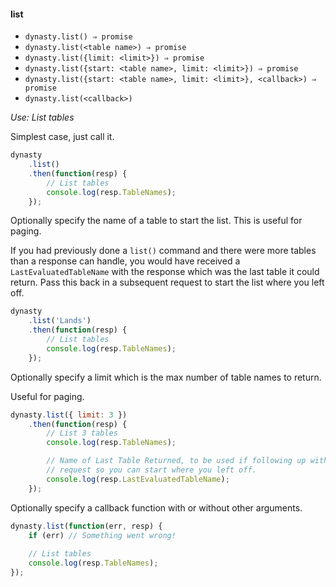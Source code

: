 #### list

* `dynasty.list() ⇒ promise`
* `dynasty.list(<table name>) ⇒ promise`
* `dynasty.list({limit: <limit>}) ⇒ promise`
* `dynasty.list({start: <table name>, limit: <limit>}) ⇒ promise`
* `dynasty.list({start: <table name>, limit: <limit>}, <callback>) ⇒ promise`
* `dynasty.list(<callback>)`

*Use: List tables*

Simplest case, just call it.

```js
dynasty
    .list()
    .then(function(resp) {
        // List tables
        console.log(resp.TableNames);
    });
```

Optionally specify the name of a table to start the list. This is useful for
paging.

If you had previously done a `list()` command and there were more tables
than a response can handle, you would have received a `LastEvaluatedTableName` with the response which was the last table it could return. Pass this back in a subsequent request to start the list where you left off.

```js
dynasty
    .list('Lands')
    .then(function(resp) {
        // List tables
        console.log(resp.TableNames);
    });
```

Optionally specify a limit which is the max number of table names to return.

Useful for paging.

```js
dynasty.list({ limit: 3 })
    .then(function(resp) {
        // List 3 tables
        console.log(resp.TableNames);

        // Name of Last Table Returned, to be used if following up with another
        // request so you can start where you left off.
        console.log(resp.LastEvaluatedTableName);
    });
```

Optionally specify a callback function with or without other arguments.

```js
dynasty.list(function(err, resp) {
    if (err) // Something went wrong!
    
    // List tables
    console.log(resp.TableNames);
});
```
